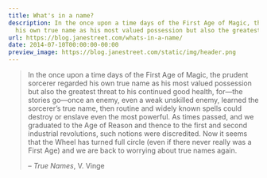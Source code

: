 ```yaml
---
title: What's in a name?
description: In the once upon a time days of the First Age of Magic, the prudent sorcererregarded
  his own true name as his most valued possession but also the greatestt...
url: https://blog.janestreet.com/whats-in-a-name/
date: 2014-07-10T00:00:00-00:00
preview_image: https://blog.janestreet.com/static/img/header.png
---
```


<blockquote>
  <p>In the once upon a time days of the First Age of Magic, the prudent sorcerer
regarded his own true name as his most valued possession but also the greatest
threat to his continued good health, for&mdash;the stories go&mdash;once an enemy, even a
weak unskilled enemy, learned the sorcerer&rsquo;s true name, then routine and
widely known spells could destroy or enslave even the most powerful. As times
passed, and we graduated to the Age of Reason and thence to the first and
second industrial revolutions, such notions were discredited. Now it seems
that the Wheel has turned full circle (even if there never really was a First
Age) and we are back to worrying about true names again.</p>

  <p>&ndash; <em>True Names</em>, V.&nbsp;Vinge</p>
</blockquote>


